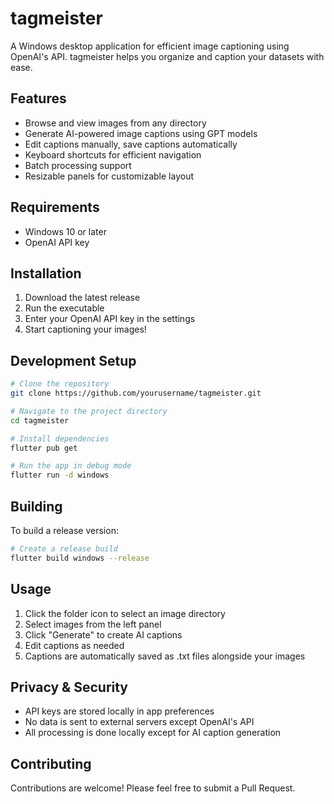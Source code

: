 # tagmeister

A Windows desktop application for efficient image captioning using OpenAI's API. tagmeister helps you organize and caption your datasets with ease.

## Features

- Browse and view images from any directory
- Generate AI-powered image captions using GPT models
- Edit captions manually, save captions automatically
- Keyboard shortcuts for efficient navigation
- Batch processing support
- Resizable panels for customizable layout

## Requirements

- Windows 10 or later
- OpenAI API key

## Installation

1. Download the latest release
2. Run the executable
3. Enter your OpenAI API key in the settings
4. Start captioning your images!

## Development Setup

```bash
# Clone the repository
git clone https://github.com/yourusername/tagmeister.git

# Navigate to the project directory
cd tagmeister

# Install dependencies
flutter pub get

# Run the app in debug mode
flutter run -d windows
```

## Building

To build a release version:

```bash
# Create a release build
flutter build windows --release
```

## Usage

1. Click the folder icon to select an image directory
2. Select images from the left panel
3. Click "Generate" to create AI captions
4. Edit captions as needed
5. Captions are automatically saved as .txt files alongside your images

## Privacy & Security

- API keys are stored locally in app preferences
- No data is sent to external servers except OpenAI's API
- All processing is done locally except for AI caption generation

## Contributing

Contributions are welcome! Please feel free to submit a Pull Request.
